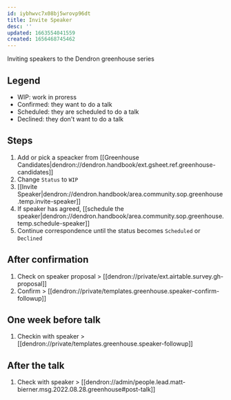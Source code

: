 ```yaml
---
id: iybhwvc7x08bj5wrovp96dt
title: Invite Speaker
desc: ''
updated: 1663554041559
created: 1656468745462
---
```


Inviting speakers to the Dendron greenhouse series

## Legend
- WIP: work in proress
- Confirmed: they want to do a talk
- Scheduled: they are scheduled to do a talk
- Declined: they don't want to do a talk

## Steps
1. Add or pick a speacker from [[Greenhouse Candidates|dendron://dendron.handbook/ext.gsheet.ref.greenhouse-candidates]]
1. Change `Status` to `WIP`
1. [[Invite Speaker|dendron://dendron.handbook/area.community.sop.greenhouse.temp.invite-speaker]]
1. If speaker has agreed, [[schedule the speaker|dendron://dendron.handbook/area.community.sop.greenhouse.temp.schedule-speaker]]
1. Continue correspondence until the status becomes `Scheduled` or `Declined`

## After confirmation
1. Check on speaker proposal > [[dendron://private/ext.airtable.survey.gh-proposal]]
1. Confirm > [[dendron://private/templates.greenhouse.speaker-confirm-followup]]

## One week before talk
1. Checkin with speaker > [[dendron://private/templates.greenhouse.speaker-followup]]

## After the talk
1. Check with speaker > [[dendron://admin/people.lead.matt-bierner.msg.2022.08.28.greenhouse#post-talk]]